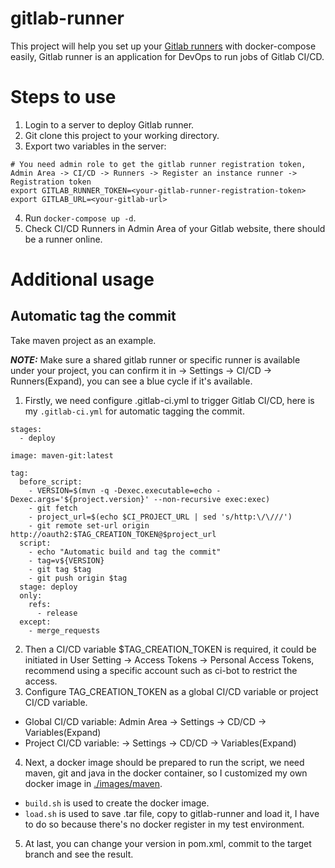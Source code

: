 # gitlab-runner

This project will help you set up your [Gitlab runners](https://docs.gitlab.com/runner/) with docker-compose easily, Gitlab runner is an application for DevOps to run jobs of Gitlab CI/CD.

# Steps to use

1. Login to a server to deploy Gitlab runner.
2. Git clone this project to your working directory.
3. Export two variables in the server:
```
# You need admin role to get the gitlab runner registration token, Admin Area -> CI/CD -> Runners -> Register an instance runner -> Registration token
export GITLAB_RUNNER_TOKEN=<your-gitlab-runner-registration-token>
export GITLAB_URL=<your-gitlab-url>
```
4. Run `docker-compose up -d`.
5. Check CI/CD Runners in Admin Area of your Gitlab website, there should be a runner online.

# Additional usage

## Automatic tag the commit

Take maven project as an example.

**_NOTE:_** Make sure a shared gitlab runner or specific runner is available under your project, you can confirm it in <your-project> -> Settings -> CI/CD -> Runners(Expand), you can see a blue cycle if it's available.

1. Firstly, we need configure .gitlab-ci.yml to trigger Gitlab CI/CD, here is my `.gitlab-ci.yml` for automatic tagging the commit.
```
stages:
  - deploy

image: maven-git:latest

tag:
  before_script:
    - VERSION=$(mvn -q -Dexec.executable=echo -Dexec.args='${project.version}' --non-recursive exec:exec)
    - git fetch
    - project_url=$(echo $CI_PROJECT_URL | sed 's/http:\/\///')
    - git remote set-url origin http://oauth2:$TAG_CREATION_TOKEN@$project_url
  script:
    - echo "Automatic build and tag the commit"
    - tag=v${VERSION}
    - git tag $tag
    - git push origin $tag
  stage: deploy
  only:
    refs:
      - release
  except:
    - merge_requests
```

2. Then a CI/CD variable $TAG_CREATION_TOKEN is required, it could be initiated in User Setting -> Access Tokens -> Personal Access Tokens, recommend using a specific account such as ci-bot to restrict the access.
3. Configure TAG_CREATION_TOKEN as a global CI/CD variable or project CI/CD variable.
- Global CI/CD variable: Admin Area -> Settings -> CD/CD -> Variables(Expand)
- Project CI/CD variable: <your-project> -> Settings -> CD/CD -> Variables(Expand)
4. Next, a docker image should be prepared to run the script, we need maven, git and java in the docker container, so I customized my own docker image in [./images/maven](./images/maven).
- `build.sh` is used to create the docker image.
- `load.sh` is used to save .tar file, copy to gitlab-runner and load it, I have to do so because there's no docker register in my test environment.
5. At last, you can change your version in pom.xml, commit to the target branch and see the result. 